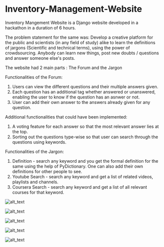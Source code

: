 # Inventory-Management-Website
Inventory Mangement Website is a Django website developed in a hackathon in a duration of 6 hours. 

The problem statement for the same was: 
Develop a creative platform for the public and scientists (in any field of study) alike to learn the definitions of jargons (Scientific and technical terms), using the power of crowdsourcing. Anybody can learn new things, post new doubts / questions and answer someone else's posts.

The website had 2 main parts : The Forum and the Jargon

Functionalities of the Forum:

1. Users can view the different questions and their multiple answers given. 
2. Each question has an additional tag whether answered or unanswered, enabling the user to know if the question has an asnwer or not.
3. User can add their own answer to the answers already given for any question.

Additional functionalities that could have been implemented:

1. A voting feature for each answer so that the most relevant answer lies at the top.
2. Sorting out the questions type-wise so that user can search through the questions using keywords.

Functionalities of the Jargon:

1. Definition - search any keyword and you get the formal definition for the same using the help of PyDictionary. One can also add their own definitions for other people to see.
2. Youtube Search - search any keyword and get a list of related videos, playlists and channels.
3. Coursera Search - search any keyword and get a list of all relevant courses for that keyword.

![alt_text](https://github.com/spgnahar/Inventory-Management-Website/blob/master/Screenshots/forum.png)

![alt_text](https://github.com/spgnahar/Inventory-Management-Website/blob/master/Screenshots/jargoncs.png)

![alt_text](https://github.com/spgnahar/Inventory-Management-Website/blob/master/Screenshots/jargondef.png)

![alt_text](https://github.com/spgnahar/Inventory-Management-Website/blob/master/Screenshots/jargonyt.png)

![alt_text](https://github.com/spgnahar/Inventory-Management-Website/blob/master/Screenshots/ques.png)
